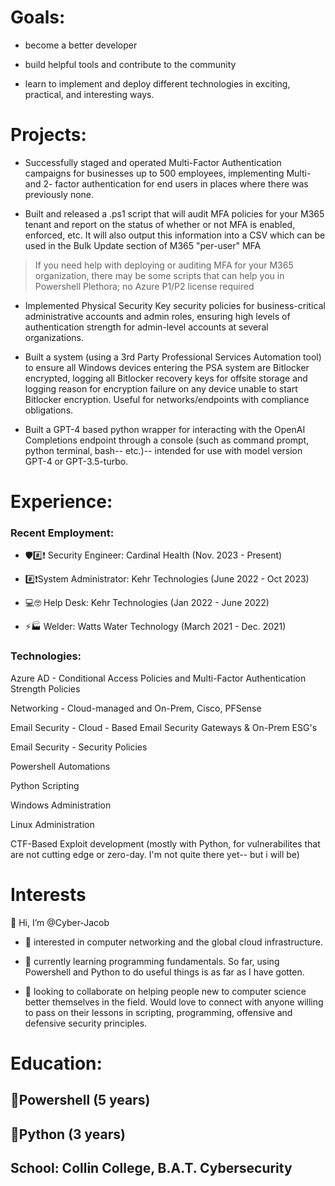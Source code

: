 <h1>Goals:</h1>

- become a better developer

- build helpful tools and contribute to the community

- learn to implement and deploy different technologies in exciting, practical, and interesting ways.

<h1>Projects:</h1>

- Successfully staged and operated Multi-Factor Authentication campaigns for businesses up to 500 employees, implementing Multi- and 2- factor authentication for end users in places where there was previously none.

- Built and released a .ps1 script that will audit MFA policies for your M365 tenant and report on the status of whether or not MFA is enabled, enforced, etc. It will also output this information into a CSV which can be used in the Bulk Update section of M365 "per-user" MFA 
> If you need help with deploying or auditing MFA for your M365 organization, there may be some scripts that can help you in Powershell Plethora; no Azure P1/P2 license required

- Implemented Physical Security Key security policies for business-critical administrative accounts and admin roles, ensuring high levels of authentication strength for admin-level accounts at several organizations.

- Built a system (using a 3rd Party Professional Services Automation tool) to ensure all Windows devices entering the PSA system are Bitlocker encrypted, logging all Bitlocker recovery keys for offsite storage and logging reason for encryption failure on any device unable to start Bitlocker encryption. Useful for networks/endpoints with compliance obligations.

- Built a GPT-4 based python wrapper for interacting with the OpenAI Completions endpoint through a console (such as command prompt, python terminal, bash-- etc.)-- intended for use with model version GPT-4 or GPT-3.5-turbo.

<h1>Experience:</h1>

<h3>Recent Employment:</h3>

- 🛡️#️⃣❗ Security Engineer: Cardinal Health (Nov. 2023 - Present)

- #️⃣❗System Administrator: Kehr Technologies (June 2022 - Oct 2023)

- 💻🤓 Help Desk: Kehr Technologies (Jan 2022 - June 2022)

- ⚡🏭 Welder: Watts Water Technology (March 2021 - Dec. 2021)


<h3>Technologies:</h3>

Azure AD - Conditional Access Policies and Multi-Factor Authentication Strength Policies

Networking - Cloud-managed and On-Prem, Cisco, PFSense

Email Security - Cloud - Based Email Security Gateways & On-Prem ESG's

Email Security - Security Policies

Powershell Automations

Python Scripting

Windows Administration

Linux Administration

CTF-Based Exploit development (mostly with Python, for vulnerabilites that are not cutting edge or zero-day. I'm not quite there yet-- but i will be)


<h1>Interests</h1>

👋 Hi, I’m @Cyber-Jacob

- 👀 interested in computer networking and the global cloud infrastructure.

- 🌱 currently learning programming fundamentals. So far, using Powershell and Python to do useful things is as far as I have gotten.

- 💞️ looking to collaborate on helping people new to computer science better themselves in the field. Would love to connect with anyone willing to pass on their lessons in scripting, programming, offensive and defensive security principles.



<h1>Education:</h1>
<h2>🔷Powershell (5 years)</h2>
<h2>🐍Python (3 years)</h2>
<h2>School: Collin College, B.A.T. Cybersecurity</h2>


<!---
RecyclableBag/RecyclableBag is a ✨ special ✨ repository because its `README.md` (this file) appears on your GitHub profile.
You can click the Preview link to take a look at your changes.
--->

